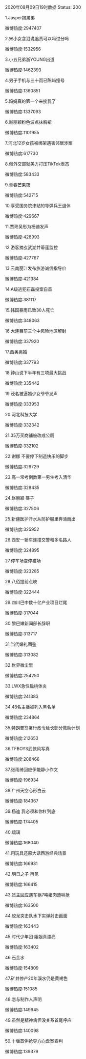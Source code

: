 2020年08月09日19时数据
Status: 200

1.Jasper抱弟弟

微博热度:2947407

2.宋小女含泪说追责可以吗过分吗

微博热度:1532956

3.小五兄弟浙YOUNG出道

微博热度:1462393

4.男子手机与三十而已陈屿撞号

微博热度:1360851

5.妈妈真的第一个来接我了

微博热度:1337093

6.赵丽颖粉色波点抹胸裙

微博热度:1101955

7.河北12岁女孩被绑架遇害邻居涉案

微博热度:617730

8.俄外交部就美方打压TikTok表态

微博热度:583433

9.青春芒果夜

微博热度:542715

10.享受国务院津贴的导弹兵王退休

微博热度:429667

11.贾玲吴彤为杨迪发声

微博热度:428993

12.游客摘玄武湖并蒂莲监控

微博热度:427767

13.云南丽江发布旅游诚信指导价

微博热度:421384

14.A级逃犯石磊投案自首

微博热度:381117

15.韩国暴雨已致30人死亡

微博热度:348063

16.大连目前三个中风险地区解封

微博热度:337920

17.西奥离婚

微博热度:337793

18.钟山说下半年有三项最大挑战

微博热度:335442

19.茂名被逼婚少女爷爷发声

微博热度:333953

20.河北科技大学

微博热度:332342

21.35万买商铺被改成公厕

微博热度:332102

22.谢娜 不要停下制造快乐的脚步

微博热度:329729

23.高一常考倒数第一男生考入清华

微博热度:328435

24.赵丽颖 筷子

微博热度:327506

25.新疆医护汗水从防护服里奔涌而出

微博热度:325952

26.西安一轿车连撞交警和多名路人

微博热度:324895

27.停车场变停猫场

微博热度:323285

28.八佰提前点映

微博热度:322444

29.四川巴中数十亿产业项目烂尾

微博热度:317044

30.黎巴嫩新闻部长辞职

微博热度:313717

31.当代婚礼图鉴

微博热度:313082

32.世界微尘里

微博热度:254250

33.LWX急性扁桃体炎

微博热度:241383

34.48名主播被列入黑名单

微博热度:234864

35.特朗普签署行政令延长部分救助计划

微博热度:212653

36.TFBOYS武侠风写真

微博热度:208468

37.张雨绮回应伊能静小作文

微博热度:196934

38.广州天空心形白云

微博热度:184367

39.杨迪 我必须和你杠到底

微博热度:174405

40.琉璃

微博热度:168040

41.用玩具还原大话西游经典场景

微博热度:166931

42.明日之子 再见

微博热度:166415

43.货主回应遇车祸7吨猪肉遭哄抢

微博热度:163500

44.蛟龙突击队水下实弹射击画面

微博热度:163443

45.时代少年团 姐姐真漂亮

微博热度:163402

46.石金水

微博热度:154809

47.矿井停产20年溪水仍是黄褐色

微博热度:151085

48.恋与制作人声明

微博热度:149945

49.虽然是精神病但没关系首尾呼应

微博热度:140098

50.十堰首例抢夺方向盘案宣判

微博热度:139379

